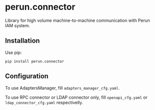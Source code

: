 # perun.connector

Library for high volume machine-to-machine communication with Perun IAM system.

## Installation

Use pip:

```
pip install perun.connector
```

## Configuration

To use AdaptersManager, fill `adapters_manager_cfg.yaml`.

To use RPC connector or LDAP connector only, fill `openapi_cfg.yaml` or `ldap_connector_cfg.yaml` respectivelly.
